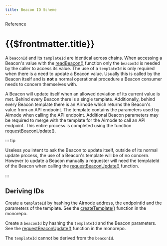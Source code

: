 ```yaml
---
title: Beacon ID Scheme
---
```


<TitleSpan>Reference</TitleSpan>

# {{$frontmatter.title}}

<VersionWarning/>

<TocHeader />
<TOC class="table-of-contents" :include-level="[2,3]" />

<!-- See BEC-102 on the Beacon Board. -->

A `beaconId` and its `templateId` are identical across chains. When accessing a
Beacon's value with the [readBeacon()](../developers/read-beacon.md) function
only the `beaconId` is needed by the caller to access its value. The use of a
`templateId` is only required when there is a need to update a Beacon value.
Usually this is called by the Beacon itself and is **not** a normal operational
procedure a Beacon consumer needs to concern themselves with.

A Beacon will update itself when an allowed deviation of its current value is
met. Behind every Beacon there is a single template. Additionally, behind every
Beacon template there is an Airnode which returns the Beacon's value from an API
endpoint. The template contains the parameters used by Airnode when calling the
API endpoint. Additional Beacon parameters may be required to merge with the
template for the Airnode to call an API endpoint. This entire process is
completed using the function
[requestBeaconUpdate()](https://github.com/api3dao/airnode/blob/master/packages/airnode-protocol/contracts/rrp/requesters/RrpBeaconServerV0.sol#L73-L121).

::: tip

Useless you intent to ask the Beacon to update itself, outside of its normal
update process, the use of a Beacon's template will be of no concern. However to
update a Beacon manually a requester will need the templateId of the Beacon when
calling the
[requestBeaconUpdate()](https://github.com/api3dao/airnode/blob/master/packages/airnode-protocol/contracts/rrp/requesters/RrpBeaconServerV0.sol#L73-L121)
function.

:::

## Deriving IDs

Create a `templateId` by hashing the Airnode address, the endpointId and the
parameters of the template. See the
[createTemplate()](https://github.com/api3dao/airnode/blob/master/packages/airnode-protocol/contracts/rrp/TemplateUtilsV0.sol#L16-L46)
function in the monorepo.

Create a `beaconId` by hashing the `templateId` and the Beacon parameters. See
the
[requestBeaconUpdate()](https://github.com/api3dao/airnode/blob/master/packages/airnode-protocol/contracts/rrp/requesters/RrpBeaconServerV0.sol#L73-L121)
function in the monorepo.

The `templateId` cannot be derived from the `beaconId`.
